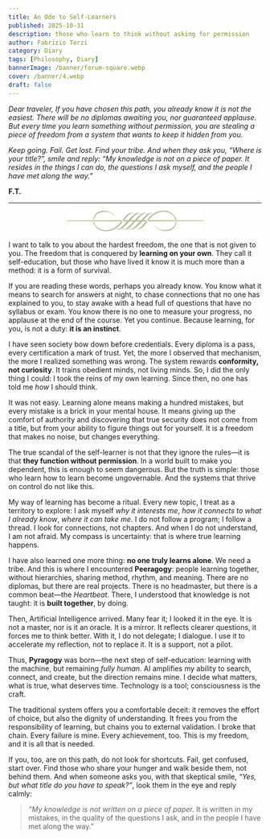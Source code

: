 ```yaml
---
title: An Ode to Self-Learners
published: 2025-10-31
description: those who learn to think without asking for permission
author: Fabrizio Terzi
category: Diary
tags: [Philosophy, Diary]
bannerImage: /banner/forum-square.webp
cover: /banner/4.webp
draft: false
---
```

*Dear traveler,*
*If you have chosen this path, you already know it is not the easiest. There will be no diplomas awaiting you, nor guaranteed applause. But every time you learn something without permission, you are stealing a piece of freedom from a system that wants to keep it hidden from you.*

*Keep going. Fail. Get lost. Find your tribe. And when they ask you, “Where is your title?”, smile and reply:*
*“My knowledge is not on a piece of paper. It resides in the things I can do, the questions I ask myself, and the people I have met along the way.”*

**F.T.**

---

<p align="center">
  <img src="/images/greca.png" alt="Greca Divider" />
</p>

I want to talk to you about the hardest freedom, the one that is not given to you.
The freedom that is conquered by **learning on your own**.
They call it self-education, but those who have lived it know it is much more than a method: it is a form of survival.

If you are reading these words, perhaps you already know.
You know what it means to search for answers at night, to chase connections that no one has explained to you, to stay awake with a head full of questions that have no syllabus or exam.
You know there is no one to measure your progress, no applause at the end of the course.
Yet you continue.
Because learning, for you, is not a duty: **it is an instinct**.

I have seen society bow down before credentials.
Every diploma is a pass, every certification a mark of trust.
Yet, the more I observed that mechanism, the more I realized something was wrong.
The system rewards **conformity, not curiosity**.
It trains obedient minds, not living minds.
So, I did the only thing I could: I took the reins of my own learning.
Since then, no one has told me *how* I should think.

It was not easy.
Learning alone means making a hundred mistakes, but every mistake is a brick in your mental house.
It means giving up the comfort of authority and discovering that true security does not come from a title, but from your ability to figure things out for yourself.
It is a freedom that makes no noise, but changes everything.

The true scandal of the self-learner is not that they ignore the rules—it is that **they function without permission**.
In a world built to make you dependent, this is enough to seem dangerous.
But the truth is simple: those who learn how to learn become ungovernable.
And the systems that thrive on control do not like this.

My way of learning has become a ritual.
Every new topic, I treat as a territory to explore: I ask myself *why it interests me*, *how it connects to what I already know*, *where it can take me*.
I do not follow a program; I follow a thread.
I look for connections, not chapters.
And when I do not understand, I am not afraid.
My compass is uncertainty: that is where true learning happens.

I have also learned one more thing: **no one truly learns alone**.
We need a tribe.
And this is where I encountered **Peeragogy**: people learning together, without hierarchies, sharing method, rhythm, and meaning.
There are no diplomas, but there are real projects.
There is no headmaster, but there is a common beat—the *Heartbeat*.
There, I understood that knowledge is not taught: it is **built together**, by doing.

Then, Artificial Intelligence arrived.
Many fear it; I looked it in the eye.
It is not a master, nor is it an oracle.
It is a mirror.
It reflects clearer questions, it forces me to think better.
With it, I do not delegate; I dialogue.
I use it to accelerate my reflection, not to replace it.
It is a support, not a pilot.

Thus, **Pyragogy** was born—the next step of self-education: learning with the machine, but remaining *fully human*.
AI amplifies my ability to search, connect, and create, but the direction remains mine.
I decide what matters, what is true, what deserves time.
Technology is a tool; consciousness is the craft.

The traditional system offers you a comfortable deceit: it removes the effort of choice, but also the dignity of understanding.
It frees you from the responsibility of learning, but chains you to external validation.
I broke that chain.
Every failure is mine.
Every achievement, too.
This is my freedom, and it is all that is needed.

If you, too, are on this path, do not look for shortcuts.
Fail, get confused, start over.
Find those who share your hunger and walk beside them, not behind them.
And when someone asks you, with that skeptical smile, *“Yes, but what title do you have to speak?”*,
look them in the eye and reply calmly:

> *“My knowledge is not written on a piece of paper.*
> It is written in my mistakes, in the quality of the questions I ask,
> and in the people I have met along the way.”